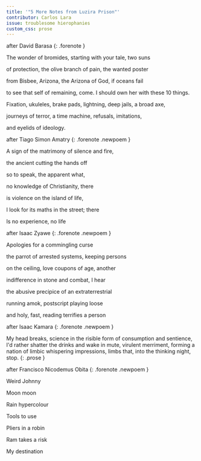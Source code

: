 ```yaml
---
title: '"5 More Notes from Luzira Prison"'
contributor: Carlos Lara
issue: troublesome hierophanies
custom_css: prose
---
```


after David Barasa
{: .forenote }

The wonder of bromides, starting with your tale, two suns

of protection, the olive branch of pain, the wanted poster

from Bisbee, Arizona, the Arizona of God, if oceans fail

to see that self of remaining, come. I should own her with these 10
things.

Fixation, ukuleles, brake pads, lightning, deep jails, a broad axe,

journeys of terror, a time machine, refusals, imitations,

and eyelids of ideology.

after Tiago Simon Amatry
{: .forenote .newpoem }

A sign of the matrimony of silence and fire,

the ancient cutting the hands off

so to speak, the apparent what,

no knowledge of Christianity, there

is violence on the island of life,

I look for its maths in the street; there

Is no experience, no life

after Isaac Zyawe
{: .forenote .newpoem }

Apologies for a commingling curse

the parrot of arrested systems, keeping persons

on the ceiling, love coupons of age, another

indifference in stone and combat, I hear

the abusive precipice of an extraterrestrial

running amok, postscript playing loose

and holy, fast, reading terrifies a person

after Isaac Kamara
{: .forenote .newpoem }

My head breaks, science in the risible form of consumption and
sentience, I'd rather shatter the drinks and wake in mute, virulent
merriment, forming a nation of limbic whispering impressions, limbs
that, into the thinking night, stop.
{: .prose }

after Francisco Nicodemus Obita
{: .forenote .newpoem }

Weird Johnny

Moon moon

Rain hypercolour

Tools to use

Pliers in a robin

Ram takes a risk

My destination
